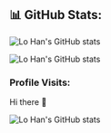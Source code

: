 ## 📊 GitHub Stats:

![Lo Han's GitHub stats](https://github-readme-stats-flax-ten-81.vercel.app/api?username=lo-han&show_icons=true&theme=dark)

![Lo Han's GitHub stats](https://github-readme-streak-stats.herokuapp.com/?user=lo-han&theme=dark&hide_border=false)

### Profile Visits:

Hi there 👋

![Lo Han's GitHub stats](https://profile-counter.glitch.me/lo-han/count.svg)

